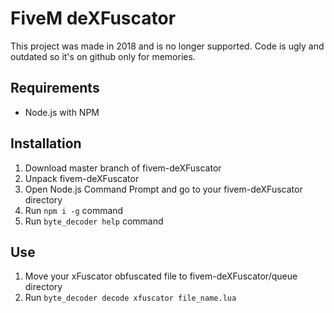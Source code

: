 # FiveM deXFuscator
This project was made in 2018 and is no longer supported. Code is ugly and outdated so it's on github only for memories.

## Requirements
* Node.js with NPM

## Installation
1. Download master branch of fivem-deXFuscator
2. Unpack fivem-deXFuscator
3. Open Node.js Command Prompt and go to your fivem-deXFuscator directory
4. Run `npm i -g` command
5. Run `byte_decoder help` command

## Use
1. Move your xFuscator obfuscated file to fivem-deXFuscator/queue directory
2. Run `byte_decoder decode xfuscator file_name.lua`
